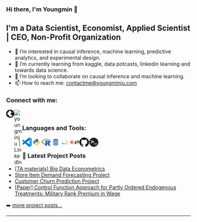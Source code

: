 ### Hi there, I'm Youngmin 👋

## I'm a Data Scientist, Economist, Applied Scientist | CEO, Non-Profit Organization

- 👀  I’m interested in causal inference, machine learning, predictive analytics, and experimental design. 
- 🌱  I’m currently learning from kaggle, data potcasts, linkedin learning and towards data science.
- 💞️  I’m looking to collaborate on causal inference and machine learning.
- 📫  How to reach me: contactme@youngminju.com

### Connect with me:

[<img align="left" alt="youngminju.com" width="22px" src="https://raw.githubusercontent.com/iconic/open-iconic/master/svg/globe.svg" />][website]
[<img align="left" alt="youngminju | LinkedIn" width="22px" src="https://cdn.jsdelivr.net/npm/simple-icons@v3/icons/linkedin.svg" />][linkedin]

<br />

### Languages and Tools:

[<img align="left" alt="Visual Studio Code" width="26px" src="https://raw.githubusercontent.com/github/explore/80688e429a7d4ef2fca1e82350fe8e3517d3494d/topics/visual-studio-code/visual-studio-code.png" />][linkedin]
[<img align="left" alt="Python" width="26px" src="https://raw.githubusercontent.com/github/explore/80688e429a7d4ef2fca1e82350fe8e3517d3494d/topics/python/python.png" />][linkedin]
[<img align="left" alt="R" width="26px" src="https://raw.githubusercontent.com/github/explore/80688e429a7d4ef2fca1e82350fe8e3517d3494d/topics/r/r.png" />][linkedin]
[<img align="left" alt="SQL" width="26px" src="https://raw.githubusercontent.com/github/explore/80688e429a7d4ef2fca1e82350fe8e3517d3494d/topics/sql/sql.png" />][linkedin]
[<img align="left" alt="MySQL" width="26px" src="https://raw.githubusercontent.com/github/explore/80688e429a7d4ef2fca1e82350fe8e3517d3494d/topics/mysql/mysql.png" />][linkedin]
[<img align="left" alt="Git" width="26px" src="https://raw.githubusercontent.com/github/explore/80688e429a7d4ef2fca1e82350fe8e3517d3494d/topics/git/git.png" />][linkedin]
[<img align="left" alt="GitHub" width="26px" src="https://raw.githubusercontent.com/github/explore/78df643247d429f6cc873026c0622819ad797942/topics/github/github.png" />][linkedin]
[<img align="left" alt="Terminal" width="26px" src="https://raw.githubusercontent.com/github/explore/80688e429a7d4ef2fca1e82350fe8e3517d3494d/topics/terminal/terminal.png" />][linkedin]

<br />

### 📕 Latest Project Posts

<!-- BLOG-POST-LIST:START -->
- [[TA materials] Big Data Econometrics](https://youngminju.com/BigDataEconometrics/)
- [Store Item Demand Forecasting Project](https://youngminju.com/Store-Item-Demand-Forecasting-Project/)
- [Customer Churn Prediction Project](https://youngminju.com/Customer-Churn-Prediction-Project/)
- [[Paper] Control Function Approach for Partly Ordered Endogenous Treatments: Military Rank Premium in Wage](https://onlinelibrary.wiley.com/doi/10.1111/obes.12199)
<!-- BLOG-POST-LIST:END -->

➡️ [more project posts...](https://youngminju.com/posts/)

---

[website]: https://youngminju.com
[linkedin]: https://linkedin.com/in/youngminju
